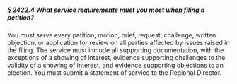 ##### § 2422.4 What service requirements must you meet when filing a petition? #####

You must serve every petition, motion, brief, request, challenge, written objection, or application for review on all parties affected by issues raised in the filing. The service must include all supporting documentation, with the exceptions of a showing of interest, evidence supporting challenges to the validity of a showing of interest, and evidence supporting objections to an election. You must submit a statement of service to the Regional Director.